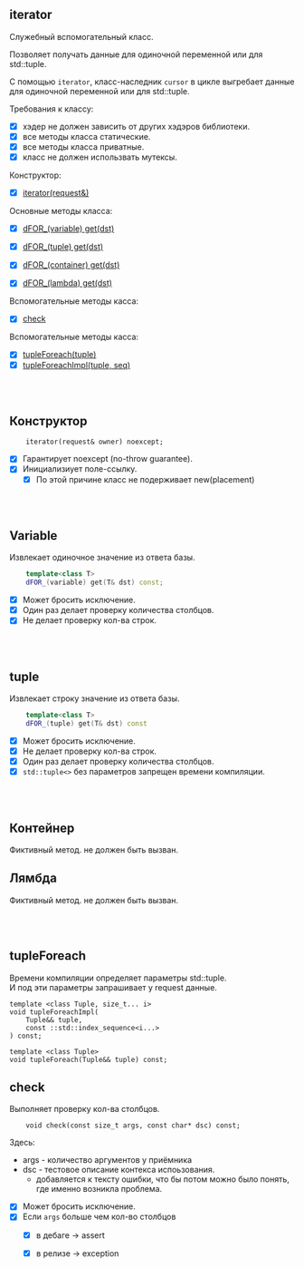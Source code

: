 
iterator  
--------


Служебный вспомогательный класс.  

Позволяет получать данные для одиночной переменной или для std::tuple.

С помощью `iterator`, класс-наследник `cursor` в цикле выгребает данные для одиночной переменной или для std::tuple.  


Требования к классу:  
  - [x] хэдер не должен зависить от других хэдэров библиотеки.  
  - [x] все методы класса статические.  
  - [x] все методы класса приватные.  
  - [x] класс не должен использвать мутексы.  

Конструктор:  
  - [x] [iterator(request&)][0]  

Основные методы класса:  
  - [x] [dFOR_(variable) get(dst)][1]  
  - [x] [dFOR_(tuple) get(dst)][2]  
  - [x] [dFOR_(container) get(dst)][3]  
  - [x] [dFOR_(lambda) get(dst)][4]  


Вспомогательные методы касса:
  - [x] [check][5]  

Вспомогательные методы касса:
  - [x] [tupleForeach(tuple)][6]  
  - [x] [tupleForeachImpl(tuple, seq)][6]  

[0]: #Конструктор     "конструктор класса"  
[1]: #Variable        "в ответ на запрос ожидаем одно единственное значение"  
[2]: #tuple           "получаем таблицу из одной единственной строки"  
[3]: #Контейнер       "фиктивный метод. не должен быть вызван"  
[4]: #Лямбда          "фиктивный метод. не должен быть вызван"  
[5]: #check           "проверка количества столбцов"  
[6]: #tupleForeach    "раскрутка std::tuple"  

<br />
<br />

Конструктор
-----------
```
    iterator(request& owner) noexcept;
```
- [x] Гарантирует noexcept (no-throw guarantee).  
- [x] Инициализиует поле-ссылку.  
  - [x] По этой причине класс не подерживает new(placement)  

<br />
<br />








Variable
--------
Извлекает одиночное значение из ответа базы.

```cpp
    template<class T>
    dFOR_(variable) get(T& dst) const;
```

- [x] Может бросить исключение.  
- [x] Один раз делает проверку количества столбцов.
- [x] Не делает проверку кол-ва строк.

<br />
<br />



tuple
-----
Извлекает строку значение из ответа базы.  

```cpp
    template<class T>
    dFOR_(tuple) get(T& dst) const
```

- [x] Может бросить исключение.  
- [x] Не делает проверку кол-ва строк.
- [x] Один раз делает проверку количества столбцов.
- [x] `std::tuple<>` без параметров запрещен времени компиляции.  

<br />
<br />





Контейнер
---------
Фиктивный метод. не должен быть вызван.  

Лямбда
------
Фиктивный метод. не должен быть вызван.  

<br />
<br />




tupleForeach
------------
Времени компиляции определяет параметры std::tuple.  
И под эти параметры запрашивает у request данные.  

```
template <class Tuple, size_t... i>
void tupleForeachImpl(
    Tuple&& tuple, 
    const ::std::index_sequence<i...>
) const;

template <class Tuple> 
void tupleForeach(Tuple&& tuple) const;
```




check
-----
Выполняет проверку кол-ва столбцов.  

```
    void check(const size_t args, const char* dsc) const;
```

Здесь:  
 - args - количество аргументов у приёмника  
 - dsc - тестовое описание контекса испоьзования.  
   - добавляется к тексту ошибки, что бы потом можно было понять,
     где именно возникла проблема.  

- [x] Может бросить исключение.  
- [x] Если `args` больше чем кол-во столбцов
  - [x] в дебаге -> assert
  - [x] в релизе -> exception

